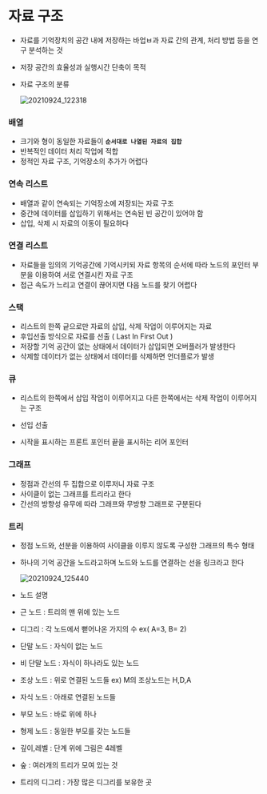 # 자료 구조

- 자료를 기억장치의 공간 내에 저장하는 바업ㅂ과 자료 간의 관계, 처리 방법 등을 연구 분석하는 것

- 저장 공간의 효율성과 실행시간 단축이 목적

- 자료 구조의 분류

  ![20210924_122318](https://user-images.githubusercontent.com/86362202/134613350-489b91df-0dc2-4ae6-b92b-e7cef1b5de5b.jpg)



### 배열

- 크기와 형이 동일한 자료들이 **`순서대로 나열된 자료의 집합`**
- 반복적인 데이터 처리 작업에 적합
- 정적인 자료 구조, 기억장소의 추가가 어렵다



### 연속 리스트

- 배열과 같이 연속되는 기억장소에 저장되는 자료 구조
- 중간에 데이터를 삽입하기 위해서는 연속된 빈 공간이 있어야 함
- 삽입, 삭제 시 자료의 이동이 필요하다



### 연결 리스트

- 자료들을 임의의 기억공간에 기억시키되 자료 항목의 순서에 따라 노드의 포인터 부분을 이용하여 서로 연결시킨 자료 구조
- 접근 속도가 느리고 연결이 끊어지면 다음 노드를 찾기 어렵다



### 스택

- 리스트의 한쪽 긑으로만 자료의 삽입, 삭제 작업이 이루어지는 자료
- 후입선출 방식으로 자료를 선출 (  Last In  First Out )
- 저장할 기억 공간이 없는 상태에서 데이터가 삽입되면 오버플러가 발생한다
- 삭제할 데이터가 없는 상태에서 데이터를 삭제하면 언더플로가 발생



### 큐

- 리스트의 한쪽에서 삽입 작업이 이루어지고 다른 한쪽에서는 삭제 작업이 이루어지는 구조

- 선입 선출
- 시작을 표시하는 프론트 포인터 끝을 표시하는 리어 포인터



### 그래프

- 정점과 간선의 두 집합으로 이루저니 자료 구조
- 사이클이 없는 그래프를 트리라고 한다
- 간선의 방향성 유무에 따라 그래프와 무방향 그래프로 구분된다



### 트리

- 정점 노드와, 선분을 이용하여 사이클을 이루지 않도록 구성한 그래프의 특수 형태

- 하나의 기억 공간을 노드라고하며 노드와 노드를 연결하는 선을 링크라고 한다

  ![20210924_125440](https://user-images.githubusercontent.com/86362202/134615722-91d8aa33-7fee-409c-a025-da3c11d41573.jpg)

-   노드 설명
  -  근 노드 : 트리의 맨 위에 있는 노드
  -  디그리 : 각 노드에서 뻗어나온 가지의 수  ex( A=3, B= 2)
  -  단말 노드 : 자식이 없는 노드
  -  비 단말 노드 : 자식이 하나라도 있는 노드
  - 조상 노드 : 위로 연결된 노드들 ex) M의 조상노드는 H,D,A
  - 자식 노드 : 아래로 연결된 노드들
  - 부모 노드 : 바로 위에 하나
  - 형제 노드 : 동일한 부모를 갖는 노드들
  - 깊이,레벨 : 단계 위에 그림은 4레벨
  - 숲 : 여러개의 트리가 모여 있는 것
  - 트리의 디그리 : 가장 많은 디그리를 보유한 곳

